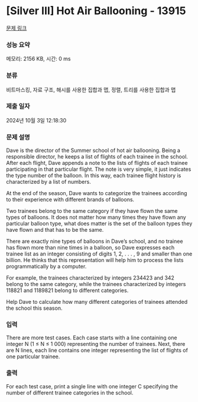 # [Silver III] Hot Air Ballooning - 13915 

[문제 링크](https://www.acmicpc.net/problem/13915) 

### 성능 요약

메모리: 2156 KB, 시간: 0 ms

### 분류

비트마스킹, 자료 구조, 해시를 사용한 집합과 맵, 정렬, 트리를 사용한 집합과 맵

### 제출 일자

2024년 10월 3일 12:18:30

### 문제 설명

<p>Dave is the director of the Summer school of hot air ballooning. Being a responsible director, he keeps a list of flights of each trainee in the school. After each flight, Dave appends a note to the lists of flights of each trainee participating in that particular flight. The note is very simple, it just indicates the type number of the balloon. In this way, each trainee flight history is characterized by a list of numbers.</p>

<p>At the end of the season, Dave wants to categorize the trainees according to their experience with different brands of balloons.</p>

<p>Two trainees belong to the same category if they have flown the same types of balloons. It does not matter how many times they have flown any particular balloon type, what does matter is the set of the balloon types they have flown and that has to be the same.</p>

<p>There are exactly nine types of balloons in Dave’s school, and no trainee has flown more than nine times in a balloon, so Dave expresses each trainee list as an integer consisting of digits 1, 2, . . . , 9 and smaller than one billion. He thinks that this representation will help him to process the lists programmatically by a computer.</p>

<p>For example, the trainees characterized by integers 234423 and 342 belong to the same category, while the trainees characterized by integers 118821 and 1189821 belong to different categories.</p>

<p>Help Dave to calculate how many different categories of trainees attended the school this season.</p>

### 입력 

 <p>There are more test cases. Each case starts with a line containing one integer N (1 ≤ N ≤ 1 000) representing the number of trainees. Next, there are N lines, each line contains one integer representing the list of flights of one particular trainee.</p>

### 출력 

 <p>For each test case, print a single line with one integer C specifying the number of different trainee categories in the school.</p>

